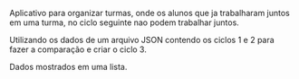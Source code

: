 Aplicativo para organizar turmas, onde os alunos que ja trabalharam juntos em uma turma, no ciclo seguinte nao podem trabalhar juntos.

Utilizando os dados de um arquivo JSON contendo os ciclos 1 e 2 para fazer a comparação e criar o ciclo 3.

Dados mostrados em uma lista.
